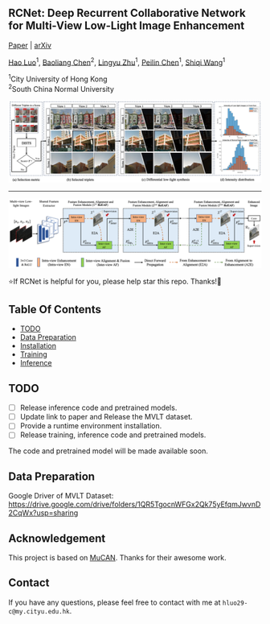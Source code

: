 ## RCNet: Deep Recurrent Collaborative Network for Multi-View Low-Light Image Enhancement

[Paper](https://github.com/hluo29/RCNet) | [arXiv](https://github.com/hluo29/RCNet)


[Hao Luo](https://github.com/hluo29/RCNet)<sup>1</sup>, [Baoliang Chen](https://baoliang93.github.io/)<sup>2</sup>, [Lingyu Zhu](https://github.com/hluo29/RCNet)<sup>1</sup>, [Peilin Chen](https://github.com/hluo29/RCNet)<sup>1</sup>, [Shiqi Wang](https://scholar.google.com.hk/citations?hl=en&user=Pr7s2VUAAAAJ&view_op=list_works&sortby=pubdate)<sup>1</sup>

<sup>1</sup>City University of Hong Kong<br><sup>2</sup>South China Normal University

<p align="center">
    <img src="docs/static/images/fig-dataset-statistics.png">
</p>

---

<p align="center">
    <img src="docs/static/images/fig3-framework.png">
</p>

:star:If RCNet is helpful for you, please help star this repo. Thanks!:hugs:

## Table Of Contents

- [TODO](#todo)
- [Data Preparation](#data)
- [Installation](#env)
- [Training](#training)
- [Inference](#inference)

## <a name="todo"></a>TODO

- [ ] Release inference code and pretrained models.
- [ ] Update link to paper and Release the MVLT dataset.
- [ ] Provide a runtime environment installation.
- [ ] Release training, inference code and pretrained models.

The code and pretrained model will be made available soon.

## <a name="data"></a>Data Preparation

Google Driver of MVLT Dataset: https://drive.google.com/drive/folders/1QR5TgocnWFGx2Qk75yEfqmJwvnD2CqWx?usp=sharing

## Acknowledgement

This project is based on [MuCAN](https://github.com/dvlab-research/Simple-SR). Thanks for their awesome work.

## Contact

If you have any questions, please feel free to contact with me at `hluo29-c@my.cityu.edu.hk`.
